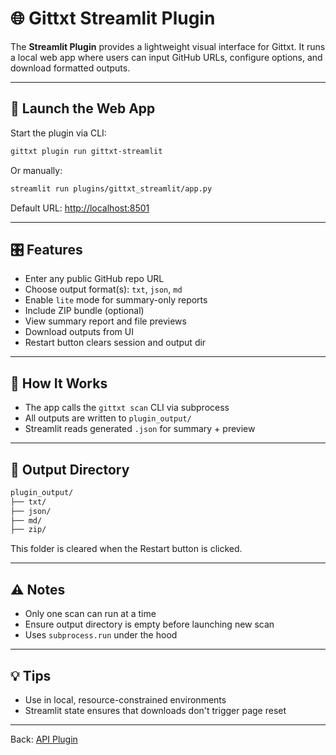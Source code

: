 # 🌐 Gittxt Streamlit Plugin

The **Streamlit Plugin** provides a lightweight visual interface for Gittxt. It runs a local web app where users can input GitHub URLs, configure options, and download formatted outputs.

---

## 🚀 Launch the Web App

Start the plugin via CLI:
```bash
gittxt plugin run gittxt-streamlit
```

Or manually:
```bash
streamlit run plugins/gittxt_streamlit/app.py
```

Default URL: [http://localhost:8501](http://localhost:8501)

---

## 🎛 Features
- Enter any public GitHub repo URL
- Choose output format(s): `txt`, `json`, `md`
- Enable `lite` mode for summary-only reports
- Include ZIP bundle (optional)
- View summary report and file previews
- Download outputs from UI
- Restart button clears session and output dir

---

## 🧠 How It Works
- The app calls the `gittxt scan` CLI via subprocess
- All outputs are written to `plugin_output/`
- Streamlit reads generated `.json` for summary + preview

---

## 📁 Output Directory

```bash
plugin_output/
├── txt/
├── json/
├── md/
├── zip/
```

This folder is cleared when the Restart button is clicked.

---

## ⚠️ Notes
- Only one scan can run at a time
- Ensure output directory is empty before launching new scan
- Uses `subprocess.run` under the hood

---

## 💡 Tips
- Use in local, resource-constrained environments
- Streamlit state ensures that downloads don't trigger page reset

---

Back: [API Plugin](api-plugin.md)

